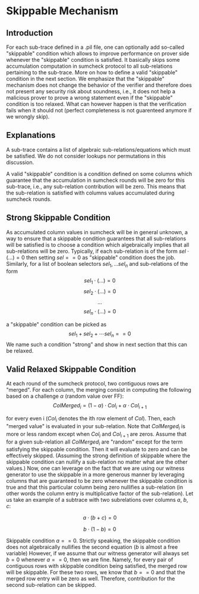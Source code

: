 # Skippable Mechanism

## Introduction

For each sub-trace defined in a .pil file, one can optionally add so-called "skippable" condition which allows to improve performance on prover side whenever the "skippable" condition is satisfied. It basically skips some accumulation computation in sumcheck protocol to all sub-relations pertaining to the sub-trace. More on how to define a valid "skippable" condition in the next section. We emphasize that the "skippable" mechanism does not change the behavior of the verifier and therefore does not present any security risk about soundness, i.e., it does not help a malicious prover to prove a wrong statement even if the "skippable" condition is too relaxed. What can however happen is that the verification fails when it should not (perfect completeness is not guarenteed anymore if we wrongly skip).

## Explanations

A sub-trace contains a list of algebraic sub-relations/equations which must be satisfied. We do not consider lookups nor permutations in this discussion.

A valid "skippable" condition is a condition defined on some columns which guarantee that the accumulation in sumcheck rounds will be zero for this sub-trace, i.e., any sub-relation contribution will be zero. This means that the sub-relation is satisfied with columns values accumulated during sumcheck rounds.

## Strong Skippable Condition

As accumulated column values in sumcheck will be in general unknown, a way to ensure that a skippable condition guarantees that all sub-relations will be satisfied is to choose a condition which algebraically implies that all sub-relations will be zero. Typically, if
each sub-relation is of the form $sel \cdot (\ldots) = 0$ then setting $sel == 0$ as "skippable" condition does the job. Similarly, for a list of boolean selectors $sel_1,\ldots sel_n$ and sub-relations of the form
$$sel_1 \cdot (\ldots) = 0$$
$$sel_2 \cdot (\ldots) = 0$$
$$ \ldots $$
$$sel_n \cdot (\ldots) = 0$$

a "skippable" condition can be picked as
$$ sel_1 + sel_2 + \cdots sel_n == 0$$
We name such a condition "strong" and show in next section that this can be relaxed.

## Valid Relaxed Skippable Condition

At each round of the sumcheck protocol, two contiguous rows are "merged".
For each column, the merging consist in computing the following based on a challenge $\alpha$ (random value over FF):
$$ ColMerged{_i} = (1 - \alpha) \cdot Col_i + \alpha \cdot Col_{i+1} $$

for every even i ($Col_i$ denotes the ith row element of $Col$).
Then, each "merged value" is evaluated in your sub-relation.
Note that $ColMerged_i$ is more or less random except when $Col_i$ and $Col_{i+1}$ are zeros.
Assume that for a given sub-relation all $ColMerged_i$ are "random" except for the term satisfying the skippable condition. Then it will evaluate to zero and can be effectively skipped. (Assuming the strong definition of skippable where the skippable condition can nullify a sub-relation no matter what are the other values.)
Now, one can leverage on the fact that we are using our witness generator to use the skippable in a more generous manner by leveraging columns that are guaranteed to be zero whenever the skippable condition is true and that this particular column being zero nullifies a sub-relation (in other words the column entry is multiplicative factor of the sub-relation).
Let us take an example of a subtrace with two subrelations over columns $a$, $b$, $c$:

$$
a \cdot (b+c) = 0
$$

$$
b \cdot (1- b) = 0
$$

Skippable condition $a == 0$.
Strictly speaking, the skippable condition does not algebraically nullifies the second equation ($b$ is almost a free variable)
However, if we assume that our witness generator will always set $b = 0$ whenever $a== 0$, then we are fine. Namely, for every pair of contiguous rows with skippable condition being satisfied, the merged row will be skippable. For these two rows, we know that $b == 0$ and that the merged row entry will be zero as well. Therefore, contribution for the second sub-relation can be skipped.
